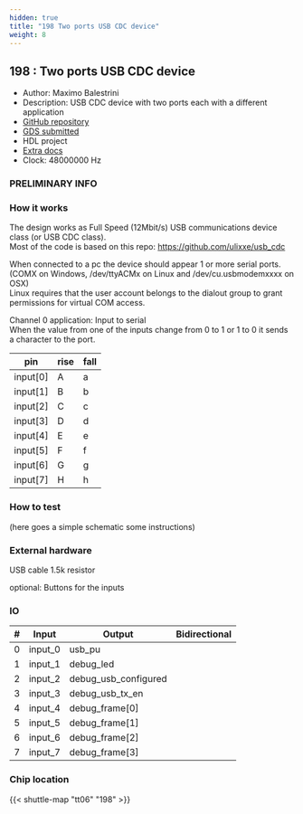 ```yaml
---
hidden: true
title: "198 Two ports USB CDC device"
weight: 8
---
```


## 198 : Two ports USB CDC device

* Author: Maximo Balestrini
* Description: USB CDC device with two ports each with a different application
* [GitHub repository](https://github.com/mbalestrini/tt06_usb_cdc_devices)
* [GDS submitted](https://github.com/mbalestrini/tt06_usb_cdc_devices/actions/runs/8758168087)
* HDL project
* [Extra docs]()
* Clock: 48000000 Hz

<!---

This file is used to generate your project datasheet. Please fill in the information below and delete any unused
sections.

You can also include images in this folder and reference them in the markdown. Each image must be less than
512 kb in size, and the combined size of all images must be less than 1 MB.
-->


### PRELIMINARY INFO

### How it works

The design works as Full Speed (12Mbit/s) USB communications device class (or USB CDC class).  
Most of the code is based on this repo: https://github.com/ulixxe/usb_cdc

When connected to a pc the device should appear 1 or more serial ports. (COMX on Windows, /dev/ttyACMx on Linux and /dev/cu.usbmodemxxxx on OSX)  
Linux requires that the user account belongs to the dialout group to grant permissions for virtual COM access.

Channel 0 application: Input to serial  
When the value from one of the inputs change from 0 to 1 or 1 to 0 it sends a character to the port.

| pin | rise | fall |
| --- | ---- | ---- |
|input[0] | A | a |
|input[1] | B | b |
|input[2] | C | c |
|input[3] | D | d |
|input[4] | E | e |
|input[5] | F | f |
|input[6] | G | g |
|input[7] | H | h |

### How to test

(here goes a simple schematic some instructions)

### External hardware

USB cable
1.5k resistor

optional:
Buttons for the inputs


### IO

| #             | Input    | Output   | Bidirectional   |
| ------------- | -------- | -------- | --------------- |
| 0 | input_0  | usb_pu  |      |
| 1 | input_1  | debug_led  |      |
| 2 | input_2  | debug_usb_configured  |      |
| 3 | input_3  | debug_usb_tx_en  |      |
| 4 | input_4  | debug_frame[0]  |      |
| 5 | input_5  | debug_frame[1]  |      |
| 6 | input_6  | debug_frame[2]  |      |
| 7 | input_7  | debug_frame[3]  |      |


### Chip location

{{< shuttle-map "tt06" "198" >}}
